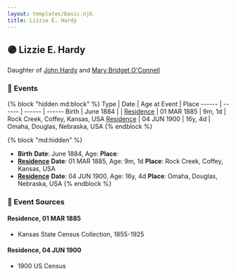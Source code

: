 ```yaml
---
layout: templates/basic.njk
title: Lizzie E. Hardy
---
```

## 🟣 Lizzie E. Hardy

Daughter of [John Hardy](/people/5/56182816) and [Mary Bridget O'Connell](/people/4/47047024)

### 📆 Events

{% block "hidden md:block" %}
Type | Date | Age at Event | Place
------ | ------ | ------ | ------
Birth | June 1884 |  |
[Residence](#event-event-0) | 01 MAR 1885 | 9m, 1d | Rock Creek, Coffey, Kansas, USA
[Residence](#event-event-1) | 04 JUN 1900 | 16y, 4d | Omaha, Douglas, Nebraska, USA
{% endblock %}

{% block "md:hidden" %}
- **Birth**
**Date**: June 1884, Age:
**Place**:
- **[Residence](#event-event-0)**
**Date**: 01 MAR 1885, Age: 9m, 1d
**Place**: Rock Creek, Coffey, Kansas, USA
- **[Residence](#event-event-1)**
**Date**: 04 JUN 1900, Age: 16y, 4d
**Place**: Omaha, Douglas, Nebraska, USA
{% endblock %}

### 📰 Event Sources

#### <a id="event-event-0"></a> Residence, 01 MAR 1885
* Kansas State Census Collection, 1855-1925

#### <a id="event-event-1"></a> Residence, 04 JUN 1900
* 1900 US Census
